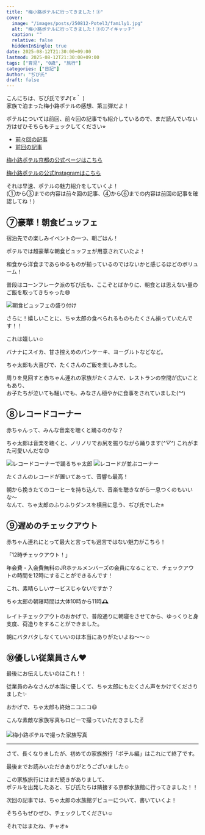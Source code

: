 ```yaml
---
title: "梅小路ポテルに行ってきました！③"
cover:
  image: "/images/posts/250812-Potel3/family1.jpg"
  alt: "梅小路ポテルに行ってきました！③のアイキャッチ"
  caption: ""
  relative: false
  hiddenInSingle: true
date: 2025-08-12T21:30:00+09:00
lastmod: 2025-08-12T21:30:00+09:00
tags: ["育児", "0歳", "旅行"]
categories: ["日記"]
Author: "ぢぴ氏"
draft: false
---
```



こんにちは、ぢぴ氏です♪(´ε｀ )  
家族で泊まった梅小路ポテルの感想、第三弾だよ！  

ポテルについては前回、前々回の記事でも紹介しているので、まだ読んでいない方はぜひそちらもチェックしてください⭐︎

- [前々回の記事](/posts/250810-Potel1/)
- [前回の記事](/posts/250811-Potel2/)

[梅小路ポテル京都の公式ページはこちら](https://www.potel.jp/kyoto/)

[梅小路ポテルの公式Instagramはこちら](https://www.instagram.com/umekoji_potel_kyoto/?_fsi=u3KZyLvN)


それは早速、ポテルの魅力紹介をしていくよ！  
(①から③までの内容は前々回の記事、④から⑥までの内容は前回の記事を確認してね！)

## ⑦豪華！朝食ビュッフェ
宿泊先での楽しみイベントの一つ、朝ごはん！

ポテルでは超豪華な朝食ビュッフェが用意されていたよ！

和食から洋食まであらゆるものが揃っているのではないかと感じるほどのボリューム！

普段はコーンフレーク派のぢぴ氏も、ここぞとばかりに、朝食とは思えない量のご飯を取ってきちゃった😄

![朝食ビュッフェの盛り付け](/images/posts/250812-Potel3/morning.png)

さらに！嬉しいことに、ちゃ太郎の食べられるものもたくさん揃っていたんです！！

これは嬉しい☺️

バナナにスイカ、甘さ控えめのパンケーキ、ヨーグルトなどなど。

ちゃ太郎も大喜びで、たくさんのご飯を楽しみました。

周りを見回すと赤ちゃん連れの家族がたくさんで、レストランの空間が広いこともあり、  
お子たちが泣いても騒いでも、みなさん穏やかに食事をされていました(*^^*)

## ⑧レコードコーナー

赤ちゃんって、みんな音楽を聴くと踊るのかな？

ちゃ太郎は音楽を聴くと、ノリノリでお尻を振りながら踊ります(*^▽^*)
これがまた可愛いんだな😍

![レコードコーナーで踊るちゃ太郎](/images/posts/250812-Potel3/record2.jpg)
![レコードが並ぶコーナー](/images/posts/250812-Potel3/record1.jpg)



たくさんのレコードが置いてあって、音響も最高！

朝から挽きたてのコーヒーを持ち込んで、音楽を聴きながら一息つくのもいいな〜  
なんて、ちゃ太郎のふりふりダンスを横目に思う、ぢぴ氏でした⭐︎



## ⑨遅めのチェックアウト

赤ちゃん連れにとって最大と言っても過言ではない魅力がこちら！

「12時チェックアウト！」

年会費・入会費無料のJRホテルメンバーズの会員になることで、チェックアウトの時間を12時にすることができるんです！

これ、素晴らしいサービスじゃないですか？

ちゃ太郎の朝寝時間は大体10時から11時🕰️

レイトチェックアウトのおかげで、普段通りに朝寝をさせてから、ゆっくりと身支度、荷造りをすることができました。

朝にバタバタしなくていいのは本当にありがたいよね〜〜☺️


## ⑩優しい従業員さん❤️

最後にお伝えしたいのはこれ！！

従業員のみなさんが本当に優しくて、ちゃ太郎にもたくさん声をかけてくださりました✨

おかげで、ちゃ太郎も終始ニコニコ😃

こんな素敵な家族写真もロビーで撮っていただきました✌️

![梅小路ポテルで撮った家族写真](/images/posts/250812-Potel3/family1.jpg)


---

さて、長くなりましたが、初めての家族旅行「ポテル編」はこれにて終了です。

最後までお読みいただきありがとうございました☺️

この家族旅行にはまだ続きがありまして、  
ポテルを出発したあと、ぢぴ氏たちは隣接する京都水族館に行ってきました！！

次回の記事では、ちゃ太郎の水族館デビューについて、書いていくよ！

そちらもぜひぜひ、チェックしてください☺️

それではまたね、チャオ⭐︎

